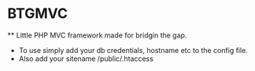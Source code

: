 # BTGMVC

** Little PHP MVC framework made for bridgin the gap.

* To use simply add your db credentials, hostname etc to the config file.
* Also add your sitename /public/.htaccess